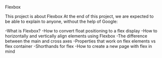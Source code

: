 Flexbox

This project is about Flexbox
At the end of this project, we are expected to be able to explain to anyone, without the help of Google:

-What is Flexbox?
-How to convert float positioning to a flex display
-How to horizontally and vertically align elements using Flexbox
-The difference between the main and cross axes
-Properties that work on flex elements vs flex container
-Shorthands for flex
-How to create a new page with flex in mind